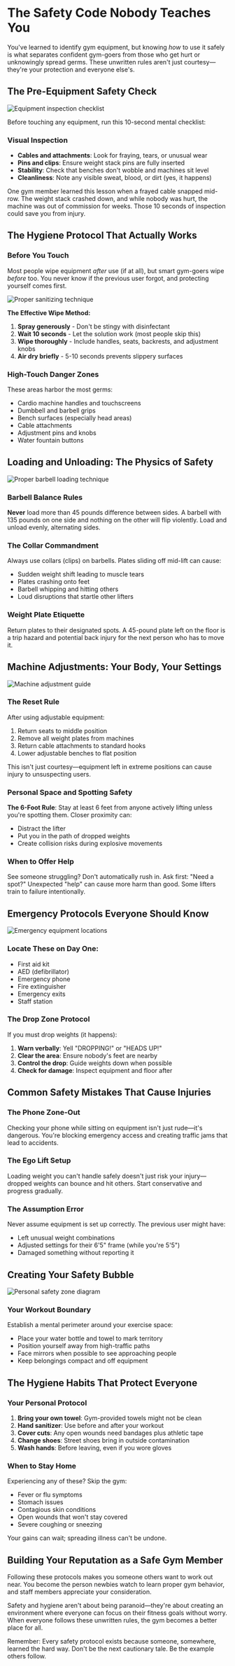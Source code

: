 # The Safety Code Nobody Teaches You

You've learned to identify gym equipment, but knowing *how* to use it safely is what separates confident gym-goers from those who get hurt or unknowingly spread germs. These unwritten rules aren't just courtesy—they're your protection and everyone else's.

## The Pre-Equipment Safety Check

![Equipment inspection checklist](/images/knowledge-base/a47ac10b-58cc-4372-a567-0e02b2c3d485/safety-check.png)

Before touching any equipment, run this 10-second mental checklist:

### Visual Inspection
- **Cables and attachments**: Look for fraying, tears, or unusual wear
- **Pins and clips**: Ensure weight stack pins are fully inserted
- **Stability**: Check that benches don't wobble and machines sit level
- **Cleanliness**: Note any visible sweat, blood, or dirt (yes, it happens)

One gym member learned this lesson when a frayed cable snapped mid-row. The weight stack crashed down, and while nobody was hurt, the machine was out of commission for weeks. Those 10 seconds of inspection could save you from injury.

## The Hygiene Protocol That Actually Works

### Before You Touch
Most people wipe equipment *after* use (if at all), but smart gym-goers wipe *before* too. You never know if the previous user forgot, and protecting yourself comes first.

![Proper sanitizing technique](/images/knowledge-base/a47ac10b-58cc-4372-a567-0e02b2c3d485/sanitizing-technique.png)

**The Effective Wipe Method:**
1. **Spray generously** - Don't be stingy with disinfectant
2. **Wait 10 seconds** - Let the solution work (most people skip this)
3. **Wipe thoroughly** - Include handles, seats, backrests, and adjustment knobs
4. **Air dry briefly** - 5-10 seconds prevents slippery surfaces

### High-Touch Danger Zones
These areas harbor the most germs:
- Cardio machine handles and touchscreens
- Dumbbell and barbell grips
- Bench surfaces (especially head areas)
- Cable attachments
- Adjustment pins and knobs
- Water fountain buttons

## Loading and Unloading: The Physics of Safety

![Proper barbell loading technique](/images/knowledge-base/a47ac10b-58cc-4372-a567-0e02b2c3d485/barbell-loading.png)

### Barbell Balance Rules
**Never** load more than 45 pounds difference between sides. A barbell with 135 pounds on one side and nothing on the other will flip violently. Load and unload evenly, alternating sides.

### The Collar Commandment
Always use collars (clips) on barbells. Plates sliding off mid-lift can cause:
- Sudden weight shift leading to muscle tears
- Plates crashing onto feet
- Barbell whipping and hitting others
- Loud disruptions that startle other lifters

### Weight Plate Etiquette
Return plates to their designated spots. A 45-pound plate left on the floor is a trip hazard and potential back injury for the next person who has to move it.

## Machine Adjustments: Your Body, Your Settings

![Machine adjustment guide](/images/knowledge-base/a47ac10b-58cc-4372-a567-0e02b2c3d485/machine-adjustments.png)

### The Reset Rule
After using adjustable equipment:
1. Return seats to middle position
2. Remove all weight plates from machines
3. Return cable attachments to standard hooks
4. Lower adjustable benches to flat position

This isn't just courtesy—equipment left in extreme positions can cause injury to unsuspecting users.

### Personal Space and Spotting Safety

**The 6-Foot Rule**: Stay at least 6 feet from anyone actively lifting unless you're spotting them. Closer proximity can:
- Distract the lifter
- Put you in the path of dropped weights
- Create collision risks during explosive movements

### When to Offer Help
See someone struggling? Don't automatically rush in. Ask first: "Need a spot?" Unexpected "help" can cause more harm than good. Some lifters train to failure intentionally.

## Emergency Protocols Everyone Should Know

![Emergency equipment locations](/images/knowledge-base/a47ac10b-58cc-4372-a567-0e02b2c3d485/emergency-equipment.png)

### Locate These on Day One:
- First aid kit
- AED (defibrillator)
- Emergency phone
- Fire extinguisher
- Emergency exits
- Staff station

### The Drop Zone Protocol
If you must drop weights (it happens):
1. **Warn verbally**: Yell "DROPPING!" or "HEADS UP!"
2. **Clear the area**: Ensure nobody's feet are nearby
3. **Control the drop**: Guide weights down when possible
4. **Check for damage**: Inspect equipment and floor after

## Common Safety Mistakes That Cause Injuries

### The Phone Zone-Out
Checking your phone while sitting on equipment isn't just rude—it's dangerous. You're blocking emergency access and creating traffic jams that lead to accidents.

### The Ego Lift Setup
Loading weight you can't handle safely doesn't just risk your injury—dropped weights can bounce and hit others. Start conservative and progress gradually.

### The Assumption Error
Never assume equipment is set up correctly. The previous user might have:
- Left unusual weight combinations
- Adjusted settings for their 6'5" frame (while you're 5'5")
- Damaged something without reporting it

## Creating Your Safety Bubble

![Personal safety zone diagram](/images/knowledge-base/a47ac10b-58cc-4372-a567-0e02b2c3d485/safety-bubble.png)

### Your Workout Boundary
Establish a mental perimeter around your exercise space:
- Place your water bottle and towel to mark territory
- Position yourself away from high-traffic paths
- Face mirrors when possible to see approaching people
- Keep belongings compact and off equipment

## The Hygiene Habits That Protect Everyone

### Your Personal Protocol
1. **Bring your own towel**: Gym-provided towels might not be clean
2. **Hand sanitizer**: Use before and after your workout
3. **Cover cuts**: Any open wounds need bandages plus athletic tape
4. **Change shoes**: Street shoes bring in outside contamination
5. **Wash hands**: Before leaving, even if you wore gloves

### When to Stay Home
Experiencing any of these? Skip the gym:
- Fever or flu symptoms
- Stomach issues
- Contagious skin conditions
- Open wounds that won't stay covered
- Severe coughing or sneezing

Your gains can wait; spreading illness can't be undone.

## Building Your Reputation as a Safe Gym Member

Following these protocols makes you someone others want to work out near. You become the person newbies watch to learn proper gym behavior, and staff members appreciate your consideration.

Safety and hygiene aren't about being paranoid—they're about creating an environment where everyone can focus on their fitness goals without worry. When everyone follows these unwritten rules, the gym becomes a better place for all.

Remember: Every safety protocol exists because someone, somewhere, learned the hard way. Don't be the next cautionary tale. Be the example others follow.